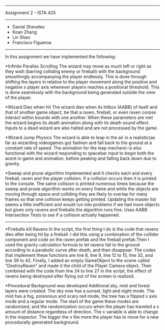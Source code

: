 ___________________________________________________________
Assignment 2 - ISTA 425
___________________________________________________________
+	Daniel Shevelev					          
+	Koan Zhang
+	Lin Shao						          
+	Francisco Figueroa				          
___________________________________________________________


In this assignment we have implemented the following:

*Infinite Parallax Scrolling 
	The wizard may move as much left or right as they wish (barring colliding
enemy or fireball) with the background smoothingly accompanying the player endlessly.
This is done through shifting the layers in relative to the player movement along the
positive and negative x player axis whenever players reaches a positional threshold.
This is done seamlessly with the background being generated outside the view of the player.

*Wizard Dies when hit
	The wizard dies when its hitbox (AABB) of itself and that of another game object,
be that a raven, fireball, or even raven corpse interact within bounds with one another.
When these parameters are met the wizard begins its death animation along with its death
sound effect. Inputs to a dead wizard are also halted and are not processed by the game.

*Wizard Jump Physics
	The wizard is able to leap in the air in a realistic(as far as wizarding videogames
go) fashion and fall back to the ground at a constant rate of speed. The animation for the
leap mechanic is also functional with the wizard responding to spacebar input to begin
both the acent in game and animation, before peaking and falling back down due to gravity.

*Sweep and prune algorithm
	Implemented and it checks each and every fireball, raven and the player collision.
If a collision occurs then it is printed to the console. The same collision is printed
numerous times because the sweep and prune algorithm works on every frame and while the
objects are moving through space and colliding they are likely to overlap for many frames
so that one collision keeps getting printed. Updating the master list seems a little 
inefficient and would run into problems if we had more objects but given only ravens and 
fireballs the algorithm runs fine. Uses AABB Intersection Tests to see if a collision
actually happened.

___________________________________________________________

*Fireballs kill Ravens
	In the script, the first thing I do is the code that ravens dies after being
hit by a fireball. I did this using a combination of the collider component and code
on the raven prefab and the fireball prefab.Then I used the gravity calculation formula to
let ravens fall to the ground according to a parabolic curve after death, and then
disappear. The codes that implement these functions are line 8, line 9, line 12 to 15,
line 32, and line 38 to 42. Finally, I added an empty GameObject to the scene called
"DestroyRaven" and made it the child of the Player Camera object. Then combined with
the code from line 24 to line 27 in the script, the effect of ravens being destroyed
after flying out of the screen is realized.

*Procedural Background was developed
	Additional sky, mist and forest layers were created. The sky now has a sunset, light
and night mode. The mist has a fog, poisonous and scary red mode, the tree has a flipped x
axis mode and a regular mode. The start of the game these modes are randomized, and the
randomization occurs when the player has traveled a x amount of distance regardless of
direction. The x variable is able to change in the inspector. The bigger the x the more
the player has to move for a new procedurally generated background.
